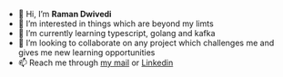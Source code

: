 - 👋 Hi, I’m <b>Raman Dwivedi</b>
- 👀 I’m interested in things which are beyond my limts
- 🌱 I’m currently learning typescript, golang and kafka
- 💞️ I’m looking to collaborate on any project which challenges me and gives me new learning opportunities
- 📫 Reach me through <a href="mailto:ramandwivedi20@protonmail.com">my mail</a> or <a href="https://linkedin.com/in/raman20">Linkedin</a>

<!---
raman20/raman20 is a ✨ special ✨ repository because its `README.md` (this file) appears on your GitHub profile.
You can click the Preview link to take a look at your changes.
--->

